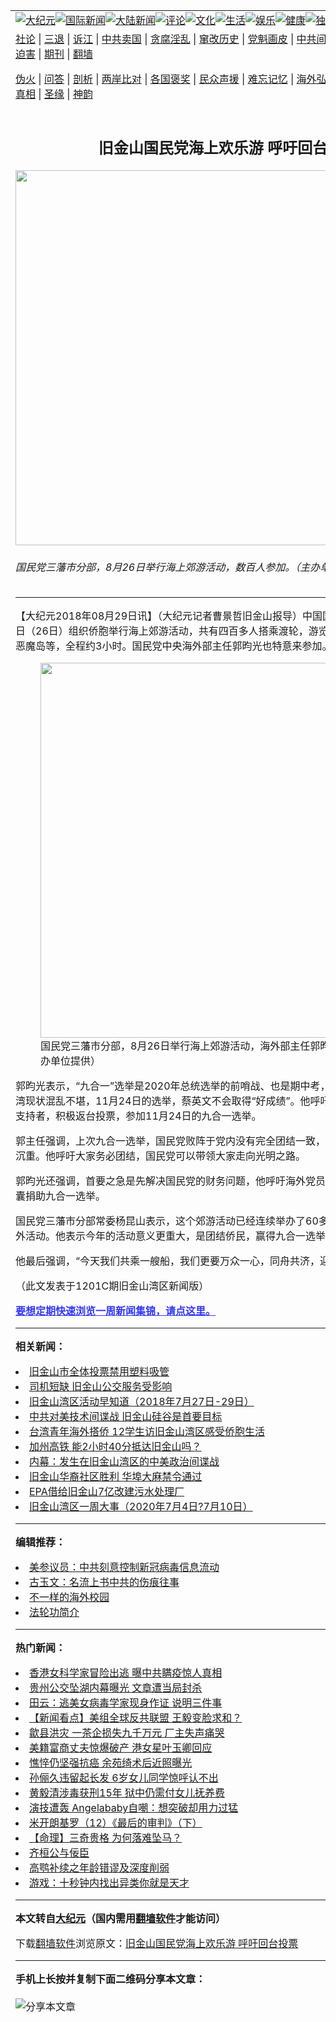 <a name="1" id="1" target="_blank"></a><span id="1"></span>
<table align=center border="0"><tr><td colspan="2" VALIGN=TOP><a href="https://github.com/bfenwa3188/djy/blob/master/gb/nsc413.md#1"><img src="https://raw.githubusercontent.com/bfenwa3188/www/master/t/djy/1.jpg" title="大纪元"></a><a href="https://github.com/bfenwa3188/djy/blob/master/gb/n24hr.md#1"><img src="https://raw.githubusercontent.com/bfenwa3188/www/master/t/djy/3.jpg" title="国际新闻"></a><a href="https://github.com/bfenwa3188/djy/blob/master/gb/nsc413.md#1"><img src="https://raw.githubusercontent.com/bfenwa3188/www/master/t/djy/4.jpg" title="大陆新闻"></a><a href="https://github.com/bfenwa3188/djy/blob/master/gb/news392.md#1"><img src="https://raw.githubusercontent.com/bfenwa3188/www/master/t/djy/5.jpg" title="评论"></a><a href="https://github.com/bfenwa3188/djy/blob/master/gb/news2007.md#1"><img src="https://raw.githubusercontent.com/bfenwa3188/www/master/t/djy/6.jpg" title="文化"></a><a href="https://github.com/bfenwa3188/djy/blob/master/gb/news2008.md#1"><img src="https://raw.githubusercontent.com/bfenwa3188/www/master/t/djy/7.jpg" title="生活"></a><a href="https://github.com/bfenwa3188/djy/blob/master/gb/ncyule.md#1"><img src="https://raw.githubusercontent.com/bfenwa3188/www/master/t/djy/8.jpg" title="娱乐"></a><a href="https://github.com/bfenwa3188/djy/blob/master/gb/nsc1002.md#1"><img src="https://raw.githubusercontent.com/bfenwa3188/www/master/t/djy/9.jpg" title="健康"><a href="https://github.com/bfenwa3188/djy/blob/master/gb/nf6092.md#1"><img src="https://raw.githubusercontent.com/bfenwa3188/www/master/t/djy/10a.jpg" title="独家"></a><a href="https://github.com/bfenwa3188/djy/blob/master/gb/nf4514.md#1"><img src="https://raw.githubusercontent.com/bfenwa3188/www/master/t/djy/12a.jpg" title="头条"></a></td></tr>
<tr><td colspan="2" VALIGN=TOP><a target="_blank" href="https://github.com/bfenwa3188/djy/blob/master/gb/9p.md#1">社论</a> | <a target="_blank" href="https://github.com/bfenwa3188/djy/blob/master/gb/nf5657.md#1">三退</a> | <a target="_blank" href="https://github.com/bfenwa3188/djy/blob/master/gb/nf6124.md#1">诉江</a> | <a target="_blank" href="https://github.com/bfenwa3188/djy/blob/master/gb/nf1176117.md#1">中共卖国</a> | <a target="_blank" href="https://github.com/bfenwa3188/djy/blob/master/gb/nf5773.md#1">贪腐淫乱</a> | <a target="_blank" href="https://github.com/bfenwa3188/djy/blob/master/gb/nf1176115.md#1">窜改历史</a> | <a target="_blank" href="https://github.com/bfenwa3188/djy/blob/master/gb/nf1176107.md#1">党魁画皮</a> | <a target="_blank" href="https://github.com/bfenwa3188/djy/blob/master/gb/nf1320400.md#1">中共间谍</a> | <a target="_blank" href="https://github.com/bfenwa3188/djy/blob/master/gb/nf1176114.md#1">破坏传统</a> | <a target="_blank" href="https://github.com/bfenwa3188/ntdtv/blob/master/gb/prog447_1.md#1">恶贯满盈</a> | <a target="_blank" href="https://github.com/bfenwa3188/djy/blob/master/gb/ncid278.md#1">人权</a> | <a target="_blank" href="https://github.com/bfenwa3188/djy/blob/master/gb/nf1176111.md#1">迫害</a> | <a target="_blank" href="https://gitlab.com/szzdlab/mh-qikan/blob/master/README.md#1">期刊</a> | <a target="_blank" href="https://github.com/bfenwa3188/www/blob/master/README.md?zsrh#8">翻墙</a></p><p><a target="_blank" href="https://github.com/bfenwa3188/djy/blob/master/gb/nf5562.md#1">伪火</a> | <a target="_blank" href="https://github.com/bfenwa3188/djy/blob/master/gb/nf4378.md#1">问答</a> | <a target="_blank" href="https://github.com/bfenwa3188/djy/blob/master/gb/nf5792.md#1">剖析</a> | <a target="_blank" href="https://github.com/bfenwa3188/djy/blob/master/gb/nf5735.md#1">两岸比对</a> | <a target="_blank" href="https://github.com/bfenwa3188/djy/blob/master/gb/nf6119.md#1">各国褒奖</a> | <a target="_blank" href="https://github.com/bfenwa3188/djy/blob/master/gb/nf6120.md#1">民众声援</a> | <a target="_blank" href="https://github.com/bfenwa3188/djy/blob/master/gb/nf1188594.md#1">难忘记忆</a> | <a target="_blank" href="https://github.com/bfenwa3188/djy/blob/master/gb/nf3180.md#1">海外弘传</a> | <a target="_blank" href="https://github.com/bfenwa3188/djy/blob/master/gb/nf5410.md#1">万人上访</a> | <a target="_blank" href="https://github.com/bfenwa3188/ntdtv/blob/master/gb/prog1530_1.md#1">和平抗议</a> | <a target="_blank" href="https://github.com/bfenwa3188/djy/blob/master/gb/nf4386.md#1">支持</a> | <a target="_blank" href="https://github.com/bfenwa3188/djy/blob/master/gb/nf4389.md#1">真相</a> | <a target="_blank" href="https://github.com/bfenwa3188/djy/blob/master/gb/nf5790.md#1">圣缘</a> | <a target="_blank" href="https://github.com/bfenwa3188/djy/blob/master/gb/nf4786.md#1">神韵</a></td></tr>
<tr><td VALIGN=TOP width="626"><h2 align=center>旧金山国民党海上欢乐游  呼吁回台投票</h2>
<img width="600" src="https://i.epochtimes.com/assets/uploads/2018/08/tu3-IMG_20180826_121727-600x400.jpg" />
<h6>国民党三藩市分部，8月26日举行海上郊游活动，数百人参加。（主办单位提供）
</h6>
<hr>
<p>【大纪元2018年08月29日讯】（大纪元记者曹景哲<ahref="https://github.com/bfenwa3188/djy/blob/master/gb/tag/%E6%97%A7%E9%87%91%E5%B1%B1.md#1">旧金山</a>报导）中国<ahref="https://github.com/bfenwa3188/djy/blob/master/gb/tag/%E5%9B%BD%E6%B0%91%E5%85%9A.md#1">国民党</a>三藩市分部，上周日（26日）组织侨胞举行海上郊游活动，共有四百多人搭乘渡轮，游览了旧金山湾、金门大桥、恶魔岛等，全程约3小时。国民党中央海外部主任<ahref="https://github.com/bfenwa3188/djy/blob/master/gb/tag/%E9%83%AD%E6%98%80%E5%85%89.md#1">郭昀光</a>也特意来参加。</p>
<figure id="attachment_10674878" style="width: 600px" class="wp-caption aligncenter"><ahref="https://i.epochtimes.com/assets/uploads/2018/08/tu4-IMG_20180826_121703.jpg"><img src="https://i.epochtimes.com/assets/uploads/2018/08/tu4-IMG_20180826_121703-600x400.jpg" alt="" width="600" b="400" class="size-large wp-image-10674878" /></a><figcaption class="wp-caption-text"><ahref="https://github.com/bfenwa3188/djy/blob/master/gb/tag/%E5%9B%BD%E6%B0%91%E5%85%9A.md#1">国民党</a>三藩市分部，8月26日举行海上郊游活动，海外部主任<ahref="https://github.com/bfenwa3188/djy/blob/master/gb/tag/%E9%83%AD%E6%98%80%E5%85%89.md#1">郭昀光</a>特意来参加。（主办单位提供）</figcaption></figure>
<p>郭昀光表示，“九合一”选举是2020年总统选举的前哨战、也是期中考，可知其重要性。他批评台湾现状混乱不堪，11月24日的选举，蔡英文不会取得“好成绩”。他呼吁，在台湾还有户籍的蓝营支持者，积极返台投票，参加11月24日的九合一选举。</p>
<p>郭主任强调，上次九合一选举，国民党败阵于党内没有完全团结一致，在检讨之余，四年来心情沉重。他呼吁大家务必团结，国民党可以带领大家走向光明之路。</p>
<p>郭昀光还强调，首要之急是先解决国民党的财务问题，他呼吁海外党员及蓝营支持者也能积极解囊捐助九合一选举。</p>
<p>国民党三藩市分部常委杨昆山表示，这个郊游活动已经连续举办了60多年，是有益身心健康的户外活动。他表示今年的活动意义更重大，是团结侨民，赢得九合一选举的大聚会。</p>
<p>他最后强调，“今天我们共乘一艘船，我们更要万众一心，同舟共济，迎接选举的胜利。”◇</p>
<p>（此文发表于1201C期<ahref="https://github.com/bfenwa3188/djy/blob/master/gb/tag/%E6%97%A7%E9%87%91%E5%B1%B1.md#1">旧金山</a>湾区新闻版）</p>
<p><b><a style="color: #3339ff;" href="http://zipsurvey.com/Survey.aspx?suid=79300&amp;key=4EF2EA2A">要想定期快速浏览一周新闻集锦，请点这里。</a></b></p>

<hr>


<strong>相关新闻：</strong>
<li><a href="https://github.com/bfenwa3188/djy/blob/master/gb/18/7/27/n10594186.md#1">旧金山市全体投票禁用塑料吸管</a></li>
<li><a href="https://github.com/bfenwa3188/djy/blob/master/gb/18/7/27/n10594275.md#1">司机短缺 旧金山公交服务受影响</a></li>
<li><a href="https://github.com/bfenwa3188/djy/blob/master/gb/18/7/27/n10594335.md#1">旧金山湾区活动早知道（2018年7月27日-29日）</a></li>
<li><a href="https://github.com/bfenwa3188/djy/blob/master/gb/18/7/28/n10598013.md#1">中共对美技术间谍战 旧金山硅谷是首要目标</a></li>
<li><a href="https://github.com/bfenwa3188/djy/blob/master/gb/18/7/30/n10600140.md#1">台湾青年海外搭侨 12学生访旧金山湾区感受侨胞生活</a></li>
<li><a href="https://github.com/bfenwa3188/djy/blob/master/gb/18/7/31/n10603038.md#1">加州高铁 能2小时40分抵达旧金山吗？</a></li>
<li><a href="https://github.com/bfenwa3188/djy/blob/master/gb/18/7/31/n10604063.md#1">内幕：发生在旧金山湾区的中美政治间谍战</a></li>
<li><a href="https://github.com/bfenwa3188/djy/blob/master/gb/18/8/1/n10606031.md#1">旧金山华裔社区胜利 华埠大麻禁令通过</a></li>
<li><a href="https://github.com/bfenwa3188/djy/blob/master/gb/18/8/1/n10606144.md#1">EPA借给旧金山7亿改建污水处理厂</a></li>
<li><a href="https://github.com/bfenwa3188/djy/blob/master/gb/20/7/11/n12249146.md#1">旧金山湾区一周大事（2020年7月4日?7月10日）</a></li>
<hr>


<strong>编辑推荐：</strong>
<li><a href="https://github.com/onzhi266/djy/blob/master/gb/20/2/22/n11887949.md#1">美参议员：中共刻意控制新冠病毒信息流动</a></li>
<li><a href="https://github.com/tsiac2612/djy/blob/master/gb/18/9/3/n10686541.md#1" target="_blank">古玉文：名流上书中共的伤痕往事</a></li><li><a href="https://github.com/bfenwa3188/djy/blob/master/gb/18/6/9/n10469652.md?dfh#1" target="_blank">不一样的海外校园</a></li><li><a href="https://github.com/tsiac2612/djy/blob/master/gb/8/9/11/n2259267.md#1" target="_blank">法轮功简介</a></li>
<hr>

<strong>热门新闻：</strong>
<li><a href="https://github.com/bfenwa3188/djy/blob/master/gb/20/7/10/n12247399.md#1">香港女科学家冒险出逃 曝中共瞒疫惊人真相</a></li>
<li><a href="https://github.com/bfenwa3188/djy/blob/master/gb/20/7/10/n12247428.md#1">贵州公交坠湖内幕曝光 文章遭当局封杀</a></li>
<li><a href="https://github.com/bfenwa3188/djy/blob/master/gb/20/7/11/n12248271.md#1">田云：逃美女病毒学家现身作证 说明三件事</a></li>
<li><a href="https://github.com/bfenwa3188/djy/blob/master/gb/20/7/10/n12247389.md#1">【新闻看点】美组全球反共联盟 王毅变脸求和？</a></li>
<li><a href="https://github.com/bfenwa3188/djy/blob/master/gb/20/7/10/n12247894.md#1">歙县洪灾 一茶企损失九千万元 厂主失声痛哭</a></li>
<li><a href="https://github.com/bfenwa3188/djy/blob/master/gb/20/7/9/n12245108.md#1">美籍富商丈夫惊爆破产 港女星叶玉卿回应</a></li>
<li><a href="https://github.com/bfenwa3188/djy/blob/master/gb/20/7/10/n12245982.md#1">憔悴仍坚强抗癌 余苑绮术后近照曝光</a></li>
<li><a href="https://github.com/bfenwa3188/djy/blob/master/gb/20/7/9/n12244929.md#1">孙俪久违留起长发 6岁女儿同学惊呼认不出</a></li>
<li><a href="https://github.com/bfenwa3188/djy/blob/master/gb/20/7/10/n12247598.md#1">黄毅清涉毒获刑15年 狱中仍需付女儿抚养费</a></li>
<li><a href="https://github.com/bfenwa3188/djy/blob/master/gb/20/7/10/n12247242.md#1">演技遭轰 Angelababy自嘲：想突破却用力过猛</a></li>
<li><a href="https://github.com/bfenwa3188/djy/blob/master/gb/14/4/16/n4133274.md#1">米开朗基罗（12）《最后的审判》（下）</a></li>
<li><a href="https://github.com/bfenwa3188/djy/blob/master/gb/20/6/5/n12163903.md#1">【命理】三奇贵格 为何落难坠马？</a></li>
<li><a href="https://github.com/bfenwa3188/djy/blob/master/gb/8/12/17/n2365636.md#1">齐桓公与佞臣</a></li>
<li><a href="https://github.com/bfenwa3188/djy/blob/master/gb/20/5/20/n12122697.md#1">高鹗补续之年龄错谬及深度削弱</a></li>
<li><a href="https://github.com/bfenwa3188/djy/blob/master/gb/20/7/9/n12244784.md#1">游戏：十秒钟内找出异类你就是天才</a></li>
<hr>

<strong>本文转自<a href="https://www.epochtimes.com">大纪元</a>（国内需用<a href="https://github.com/bfenwa3188/www/blob/master/README.md#8">翻墙软件</a>才能访问）</strong><p>下载<a href="https://github.com/bfenwa3188/www/blob/master/README.md#8">翻墙软件</a>浏览原文：<a href="https://www.epochtimes.com/gb/18/8/29/n10674851.htm">旧金山国民党海上欢乐游  呼吁回台投票</a></p><hr>

<strong>手机上长按并复制下面二维码分享本文章：</strong><br><br><img src="http://d1p1.ip.zn2.us/v.php?action=qrcode&url=https://github.com/bfenwa3188/djy/blob/master/gb/18/8/29/n10674851.md%231" title="分享本文章"></td><td VALIGN=TOP><a href="https://github.com/bfenwa3188/djy/blob/master/gb/16/1/21/n4622075.md?dfh#1" target="_blank"><img src="https://raw.githubusercontent.com/bfenwa3188/djy/master/gb/300/wei-f1.jpg" title="中共的伪火骗局"  alt="中共的伪火骗局"></a><br><a href="https://github.com/bfenwa3188/www/blob/master/README.md?dfh#9" target="_blank"><img src="https://raw.githubusercontent.com/bfenwa3188/djy/master/gb/300/yong-h.jpg" title="永恒的见证"  alt="永恒的见证"></a><br><a href="https://github.com/bfenwa3188/djy/blob/master/gb/13/9/29/n3974789.md?dfh#1" target="_blank"><img src="https://raw.githubusercontent.com/bfenwa3188/djy/master/gb/300/shang-lnz.jpg" title="善良女子被中共投男牢"  alt="善良女子被中共投男牢"></a><br><a href="https://github.com/bfenwa3188/djy/blob/master/gb/16/3/16/n4663449.md?dfh#1" target="_blank"><img src="https://raw.githubusercontent.com/bfenwa3188/djy/master/gb/300/huo-z3.jpg" title="警卫目击活摘器官"  alt="警卫目击活摘器官"></a><br><a href="https://github.com/bfenwa3188/djy/blob/master/gb/16/8/7/n8177641.md?dfh#1" target="_blank"><img src="https://raw.githubusercontent.com/bfenwa3188/djy/master/gb/300/huo-z4.jpg" title="证人描述活摘恐怖"  alt="证人描述活摘恐怖"></a><br><a href="https://github.com/bfenwa3188/djy/blob/master/gb/10/4/19/n2881569.md?dfh#1" target="_blank"><img src="https://raw.githubusercontent.com/bfenwa3188/djy/master/gb/300/huo-z1.jpg" title="揭开活摘器官黑幕"  alt="揭开活摘器官黑幕"></a><br><a href="https://github.com/bfenwa3188/djy/blob/master/gb/10/11/7/n3077476.md?dfh#1" target="_blank"><img src="https://raw.githubusercontent.com/bfenwa3188/djy/master/gb/300/ma-ks.jpg" title="马克思的成魔之路"  alt="马克思的成魔之路"></a><br><a href="https://github.com/bfenwa3188/djy/blob/master/gb/14/6/9/n4173977.md?dfh#1" target="_blank"><img src="https://raw.githubusercontent.com/bfenwa3188/djy/master/gb/300/chang-zs.jpg" title="藏字石 蕴天机"  alt="藏字石 蕴天机"></a><br><a href="https://github.com/bfenwa3188/djy/blob/master/gb/18/5/10/n10381511.md?dfh#1" target="_blank"><img src="https://raw.githubusercontent.com/bfenwa3188/djy/master/gb/300/st1.jpg" title="关注3亿人三退"  alt="关注3亿人三退"></a><br><a href="https://github.com/bfenwa3188/djy/blob/master/gb/18/3/21/n10237682.md?dfh#1" target="_blank"><img src="https://raw.githubusercontent.com/bfenwa3188/djy/master/gb/300/jie-t.jpg" title="解体中共复兴中华"  alt="解体中共复兴中华"></a><br><a href="https://github.com/bfenwa3188/djy/blob/master/gb/9/2/9/n2422991.md?dfh#1" target="_blank"><img src="https://raw.githubusercontent.com/bfenwa3188/djy/master/gb/300/gao-zs.jpg" title="中共迫害良心律师"  alt="中共迫害良心律师"></a><br><a href="https://github.com/bfenwa3188/djy/blob/master/gb/18/12/9/n10900044.md?dfh#1" target="_blank"><img src="https://raw.githubusercontent.com/bfenwa3188/djy/master/gb/300/sj1.jpg" title="303万人举报江泽民"  alt="303万人举报江泽民"></a><br><a href="https://github.com/bfenwa3188/djy/blob/master/gb/18/8/28/n10672014.md?dfh#1" target="_blank"><img src="https://raw.githubusercontent.com/bfenwa3188/djy/master/gb/300/sj2.jpg" title="这些官员为何起诉江泽民"  alt="这些官员为何起诉江泽民"></a><br><a href="https://github.com/bfenwa3188/djy/blob/master/gb/8/12/18/n2367165.md?dfh#1" target="_blank"><img src="https://raw.githubusercontent.com/bfenwa3188/djy/master/gb/300/liangan.jpg" title="海峡两岸的强烈对比"  alt="海峡两岸的强烈对比"></a><br><a href="https://github.com/bfenwa3188/djy/blob/master/gb/15/12/10/n4593139.md?dfh#1" target="_blank"><img src="https://raw.githubusercontent.com/bfenwa3188/djy/master/gb/300/jia-ndzl.jpg" title="加拿大总理的贺信"  alt="加拿大总理的贺信"></a><br><a href="https://github.com/bfenwa3188/djy/blob/master/gb/11/6/17/n3289382.md?dfh#1" target="_blank"><img src="https://raw.githubusercontent.com/bfenwa3188/djy/master/gb/300/xiao-wd.jpg" title="探寻真相兼听则明"  alt="探寻真相兼听则明"></a><br><a href="https://github.com/bfenwa3188/djy/blob/master/gb/18/10/27/n10812623.md?dfh#1" target="_blank"><img src="https://raw.githubusercontent.com/bfenwa3188/djy/master/gb/300/yindu.jpg" title="印度媒体报道东方"  alt="印度媒体报道东方"></a><br><a href="https://github.com/bfenwa3188/djy/blob/master/gb/18/6/9/n10469652.md?dfh#1" target="_blank"><img src="https://raw.githubusercontent.com/bfenwa3188/djy/master/gb/300/xie-j.jpg" title="不一样的海外校园"  alt="不一样的海外校园"></a><br><a href="https://github.com/bfenwa3188/djy/blob/master/gb/7/4/5/n1669415.md?dfh#1" target="_blank"><img src="https://raw.githubusercontent.com/bfenwa3188/djy/master/gb/300/li-up.jpg" title="从大师到徒弟的传奇"  alt="从大师到徒弟的传奇"></a><br><a href="https://github.com/bfenwa3188/djy/blob/master/gb/17/5/26/n9191512.md?dfh#1" target="_blank"><img src="https://raw.githubusercontent.com/bfenwa3188/djy/master/gb/300/zfl2.jpg" title="亿万人与东方一本奇书"  alt="亿万人与东方一本奇书"></a><br><a href="https://github.com/bfenwa3188/djy/blob/master/gb/13/11/27/n4020290.md?dfh#1" target="_blank"><img src="https://raw.githubusercontent.com/bfenwa3188/djy/master/gb/300/zhen-h.jpg" title="大陆见不到的震撼场面"  alt="大陆见不到的震撼场面"></a><br><a href="https://github.com/bfenwa3188/djy/blob/master/gb/15/7/17/n4482910.md?dfh#1" target="_blank"><img src="https://raw.githubusercontent.com/bfenwa3188/djy/master/gb/300/dalu-sk.jpg" title="人心向善 大陆当初盛况"  alt="人心向善 大陆当初盛况"></a><br><a href="https://github.com/bfenwa3188/djy/blob/master/gb/19/1/5/n10955468.md?dfh#1" target="_blank"><img src="https://raw.githubusercontent.com/bfenwa3188/djy/master/gb/300/zfl1.jpg" title="追寻真理 这书讲什么"  alt="追寻真理 这书讲什么"></a><br><a href="https://github.com/bfenwa3188/www/blob/master/README.md?dfh#1" target="_blank"><img src="https://raw.githubusercontent.com/bfenwa3188/djy/master/gb/300/fq1.jpg" title="下载免费翻墙软件"  alt="下载免费翻墙软件"></a><br></td></tr></table>
